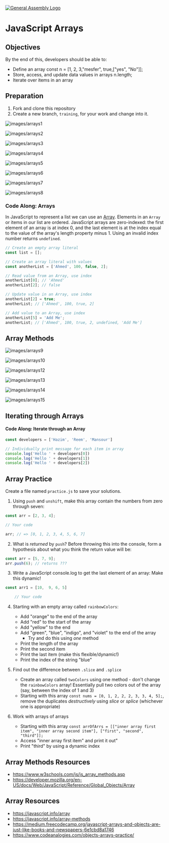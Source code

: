 [![General Assembly Logo](https://camo.githubusercontent.com/1a91b05b8f4d44b5bbfb83abac2b0996d8e26c92/687474703a2f2f692e696d6775722e636f6d2f6b6538555354712e706e67)](https://generalassemb.ly/education/web-development-immersive)

# JavaScript Arrays

## Objectives

By the end of this, developers should be able to:

- Define an array
const n = [1, 2, 3,"mesfer", true,["yes", "No"]];
- Store, access, and update data values in arrays
n.length;
- Iterate over items in an array


## Preparation

1. Fork and clone this repository
1. Create a new branch, `training`, for your work and change into it.


![images/arrays1](images/arrays1.png)

![images/arrays2](images/arrays2.png)

![images/arrays3](images/arrays3.png)

![images/arrays4](images/arrays4.png)

![images/arrays5](images/arrays5.png)

![images/arrays6](images/arrays6.png)

![images/arrays7](images/arrays7.png)

![images/arrays8](images/arrays8.png)

### Code Along: Arrays

In JavaScript to represent a list we can use an [Array](https://developer.mozilla.org/en-US/docs/Web/JavaScript/Reference/Global_Objects/Array).
Elements in an `Array` or items in our list are ordered. JavaScript arrays are
zero-indexed: the first element of an array is at index 0, and the last element
is at the index equal to the value of the array's length property minus 1. Using
an invalid index number returns `undefined`.

```js
// Create an empty array literal
const list = [];

// Create an array literal with values
const anotherList = ['Ahmed', 100, false, 2];

// Read value from an Array, use index
anotherList[0]; // 'Ahmed'
anotherList[2]; // false

// Update value in an Array, use index
anotherList[2] = true;
anotherList; // ['Ahmed', 100, true, 2]

// Add value to an Array, use index
anotherList[5] = 'Add Me';
anotherList; // ['Ahmed', 100, true, 2, undefined, 'Add Me']
```

## Array Methods

![images/arrays9](images/arrays9.png)

![images/arrays10](images/arrays10.png)

![images/arrays12](images/arrays12.png)

![images/arrays13](images/arrays13.png)

![images/arrays14](images/arrays14.png)

![images/arrays15](images/arrays15.png)

## Iterating through Arrays


#### Code Along: Iterate through an Array

```js
const developers = ['Hazim', 'Reem', 'Mansour']

// Individually print message for each item in array
console.log('Hello ' + developers[0])
console.log('Hello ' + developers[1])
console.log('Hello ' + developers[2])
```

## Array Practice

Create a  file named `practice.js` to save your solutions.

1. Using `push` and `unshift`, make this array contain the numbers from zero through seven:

```js
const arr = [2, 3, 4];

// Your code 

arr; // => [0, 1, 2, 3, 4, 5, 6, 7]
```

2. What is *returned* by `push`? Before throwing this into the console, form a hypothesis about what you think the return value will be:

```js
const arr = [5, 7, 9];
arr.push(6); // returns ???
```

3. Write a JavaScript console.log to get the last element of an array:
Make this dynamic!
```js
const arr1 = [10,  9, 6, 5]

    // Your code 

```

4.  Starting with an empty array called `rainbowColors`:

    * Add "orange" to the end of the array
    * Add "red" to the start of the array
    * Add "yellow" to the end
    * Add "green", "blue", "indigo", and "violet" to the end of the array
      * Try and do this using _one_ method
    * Print the length of the array
    * Print the second item
    * Print the last item (make this flexible/dynamic!)
    * Print the index of the string "blue"

1. Find out the difference between `.slice` and `.splice`
    * Create an array called `twoColors` using one method - don't change the `rainbowColors` array! Essentially pull two colors out of the array (say, between the index of 1 and 3)
    * Starting with this array `const nums = [0, 1, 2, 2, 2, 3, 3, 4, 5];`, remove the duplicates *destructively* using _slice_ or _splice_ (whichever one is appropriate)

1. Work with arrays of arrays
    * Starting with this array `const arrOfArrs = [["inner array first item", "inner array second item"], ["first", "second", "third"]];`
    * Access "inner array first item" and print it out"
    * Print "third" by using a dynamic index
  
  


## Array Methods Resources

- https://www.w3schools.com/js/js_array_methods.asp
- https://developer.mozilla.org/en-US/docs/Web/JavaScript/Reference/Global_Objects/Array
## Array Resources

- https://javascript.info/array
- https://javascript.info/array-methods
- https://medium.freecodecamp.org/javascript-arrays-and-objects-are-just-like-books-and-newspapers-6e1cbd8a1746
- https://www.codeanalogies.com/objects-arrays-practice/
